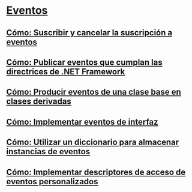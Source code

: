 # [Eventos](index.md)
## [Cómo: Suscribir y cancelar la suscripción a eventos](how-to-subscribe-to-and-unsubscribe-from-events.md)
## [Cómo: Publicar eventos que cumplan las directrices de .NET Framework](how-to-publish-events-that-conform-to-net-framework-guidelines.md)
## [Cómo: Producir eventos de una clase base en clases derivadas](how-to-raise-base-class-events-in-derived-classes.md)
## [Cómo: Implementar eventos de interfaz](how-to-implement-interface-events.md)
## [Cómo: Utilizar un diccionario para almacenar instancias de eventos](how-to-use-a-dictionary-to-store-event-instances.md)
## [Cómo: Implementar descriptores de acceso de eventos personalizados](how-to-implement-custom-event-accessors.md)
